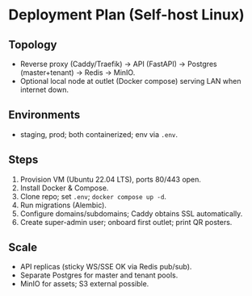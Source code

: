 # Deployment Plan (Self-host Linux)

## Topology
- Reverse proxy (Caddy/Traefik) → API (FastAPI) → Postgres (master+tenant) → Redis → MinIO.
- Optional local node at outlet (Docker compose) serving LAN when internet down.

## Environments
- staging, prod; both containerized; env via `.env`.

## Steps
1. Provision VM (Ubuntu 22.04 LTS), ports 80/443 open.
2. Install Docker & Compose.
3. Clone repo; set `.env`; `docker compose up -d`.
4. Run migrations (Alembic).
5. Configure domains/subdomains; Caddy obtains SSL automatically.
6. Create super-admin user; onboard first outlet; print QR posters.

## Scale
- API replicas (sticky WS/SSE OK via Redis pub/sub).
- Separate Postgres for master and tenant pools.
- MinIO for assets; S3 external possible.
